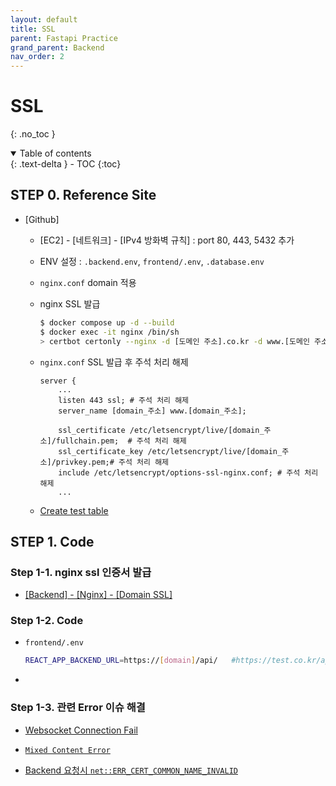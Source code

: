 ```yaml
---
layout: default
title: SSL
parent: Fastapi Practice
grand_parent: Backend
nav_order: 2
---
```


#  SSL
{: .no_toc }

<details open markdown="block">
  <summary>
    Table of contents
  </summary>
  {: .text-delta }
- TOC
{:toc}
</details>
<!------------------------------------ STEP ------------------------------------>

## STEP 0. Reference Site

* [Github]

  * [EC2] - [네트워크] - [IPv4 방화벽 규칙] : port 80, 443, 5432 추가

  * ENV 설정 : `.backend.env`, `frontend/.env`, `.database.env` 

  * `nginx.conf` domain 적용

  * nginx SSL 발급

    ```bash
    $ docker compose up -d --build
    $ docker exec -it nginx /bin/sh
    > certbot certonly --nginx -d [도메인 주소].co.kr -d www.[도메인 주소].co.kr
    ```

  * `nginx.conf`  SSL 발급 후 주석 처리 해제

    ```nginx
    server {
    	...
        listen 443 ssl; # 주석 처리 해제
        server_name [domain_주소] www.[domain_주소];  
      
        ssl_certificate /etc/letsencrypt/live/[domain_주소]/fullchain.pem;  # 주석 처리 해제
        ssl_certificate_key /etc/letsencrypt/live/[domain_주소]/privkey.pem;# 주석 처리 해제
        include /etc/letsencrypt/options-ssl-nginx.conf; # 주석 처리 해제
        ...
    ```

  * [Create test table](https://merucode.github.io/docs/menu2-docker/menu2-sub8-docker-format/menu2-sub8-sub11-fastapi-react-postgresql-nginx.html#step-4-connect-with-database)



## STEP 1. Code

### Step 1-1. nginx ssl 인증서 발급

* [[Backend] - [Nginx] - [Domain SSL]](https://merucode.github.io/docs/menu4-backend/menu4-sub8-nginx/menu6-sub6-sub11-domain-ssl.html)

  

### Step 1-2. Code

* `frontend/.env`

  ```bash
  REACT_APP_BACKEND_URL=https://[domain]/api/ 	#https://test.co.kr/api/	# Apply domain
  ```

* 





### Step 1-3. 관련 Error 이슈 해결

* [Websocket Connection Fail](https://merucode.github.io/docs/menu3-frontend/menu3-sub6-react/menu6-sub6-sub99-react-trouble-shooting.html#step-1-websocket-connection-fail)

* [`Mixed Content Error`](https://merucode.github.io/docs/menu3-frontend/menu3-sub6-react/menu6-sub6-sub99-react-trouble-shooting.html#step-1-mixed-content)

* [Backend 요청시 `net::ERR_CERT_COMMON_NAME_INVALID`]()

